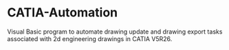 # CATIA-Automation
Visual Basic program to automate drawing update and drawing export tasks associated with 2d engineering drawings in CATIA V5R26.

